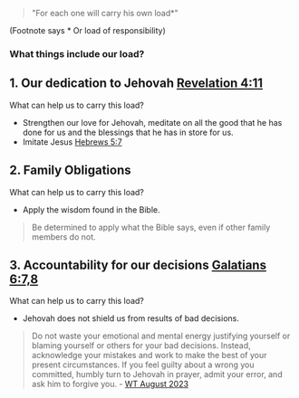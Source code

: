>"For each one will carry his own load*"

(Footnote says * Or load of responsibility)

### What things include our load?

## 1. Our dedication to Jehovah [Revelation 4:11](https://www.jw.org/finder?wtlocale=E&pub=nwtsty&srctype=wol&bible=66004011&srcid=share) 

What can help us to carry this load?

 - Strengthen our love for Jehovah, meditate on all the good that he has done for us and the blessings that he has in store for us.
 - Imitate Jesus [Hebrews 5:7](https://www.jw.org/finder?wtlocale=E&pub=nwtsty&srctype=wol&bible=58005007&srcid=share) 

## 2. Family Obligations

What can help us to carry this load?

- Apply the wisdom found in the Bible.

> Be determined to apply what the Bible says, even if other family members do not.

## 3. Accountability for our decisions [Galatians 6:7,8](https://wol.jw.org/en/wol/bc/r1/lp-e/2023528/15/0)

What can help us to carry this load?

- Jehovah does not shield us from results of bad decisions.

> Do not waste your emotional and mental energy justifying yourself or blaming yourself or others for your bad decisions. Instead, acknowledge your mistakes and work to make the best of your present circumstances. If you feel guilty about a wrong you committed, humbly turn to Jehovah in prayer, admit your error, and ask him to forgive you. - [WT August 2023](https://wol.jw.org/en/wol/d/r1/lp-e/2023528)